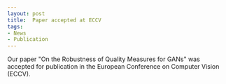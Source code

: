 ```yaml
---
layout: post
title:  Paper accepted at ECCV
tags:
- News
- Publication
---
```

Our paper "On the Robustness of Quality Measures for GANs" was accepted for publication in the European Conference on Computer Vision (ECCV).